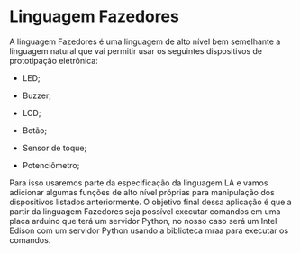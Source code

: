 # Linguagem Fazedores


A linguagem Fazedores é uma linguagem de alto nível bem semelhante a linguagem natural que vai permitir usar os seguintes dispositivos de prototipação eletrônica:

- LED;

- Buzzer;

- LCD;

- Botão;

- Sensor de toque;

- Potenciômetro;

Para isso usaremos parte da especificação da linguagem LA e vamos adicionar algumas funções de alto nível próprias para manipulação dos dispositivos listados anteriormente. O objetivo final dessa aplicação é que a partir da linguagem Fazedores seja possível executar comandos em uma placa arduino que terá um servidor Python, no nosso caso será um Intel Edison com um servidor Python usando a biblioteca mraa para executar os comandos.
